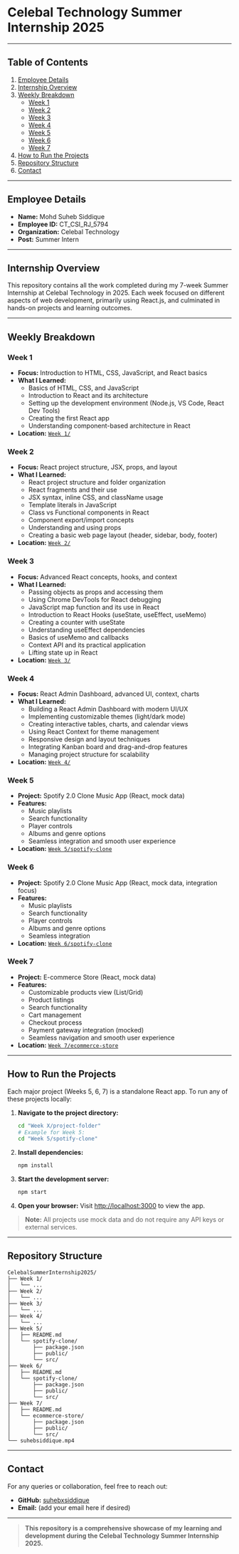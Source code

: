 # Celebal Technology Summer Internship 2025

---

## Table of Contents
1. [Employee Details](#employee-details)
2. [Internship Overview](#internship-overview)
3. [Weekly Breakdown](#weekly-breakdown)
    - [Week 1](#week-1)
    - [Week 2](#week-2)
    - [Week 3](#week-3)
    - [Week 4](#week-4)
    - [Week 5](#week-5)
    - [Week 6](#week-6)
    - [Week 7](#week-7)
4. [How to Run the Projects](#how-to-run-the-projects)
5. [Repository Structure](#repository-structure)
6. [Contact](#contact)

---

## Employee Details

- **Name:** Mohd Suheb Siddique
- **Employee ID:** CT_CSI_RJ_5794
- **Organization:** Celebal Technology
- **Post:** Summer Intern

---

## Internship Overview

This repository contains all the work completed during my 7-week Summer Internship at Celebal Technology in 2025. Each week focused on different aspects of web development, primarily using React.js, and culminated in hands-on projects and learning outcomes.

---

## Weekly Breakdown

### Week 1
- **Focus:** Introduction to HTML, CSS, JavaScript, and React basics
- **What I Learned:**
  - Basics of HTML, CSS, and JavaScript
  - Introduction to React and its architecture
  - Setting up the development environment (Node.js, VS Code, React Dev Tools)
  - Creating the first React app
  - Understanding component-based architecture in React
- **Location:** [`Week 1/`](./Week%201)

### Week 2
- **Focus:** React project structure, JSX, props, and layout
- **What I Learned:**
  - React project structure and folder organization
  - React fragments and their use
  - JSX syntax, inline CSS, and className usage
  - Template literals in JavaScript
  - Class vs Functional components in React
  - Component export/import concepts
  - Understanding and using props
  - Creating a basic web page layout (header, sidebar, body, footer)
- **Location:** [`Week 2/`](./Week%202)

### Week 3
- **Focus:** Advanced React concepts, hooks, and context
- **What I Learned:**
  - Passing objects as props and accessing them
  - Using Chrome DevTools for React debugging
  - JavaScript map function and its use in React
  - Introduction to React Hooks (useState, useEffect, useMemo)
  - Creating a counter with useState
  - Understanding useEffect dependencies
  - Basics of useMemo and callbacks
  - Context API and its practical application
  - Lifting state up in React
- **Location:** [`Week 3/`](./Week%203)

### Week 4
- **Focus:** React Admin Dashboard, advanced UI, context, charts
- **What I Learned:**
  - Building a React Admin Dashboard with modern UI/UX
  - Implementing customizable themes (light/dark mode)
  - Creating interactive tables, charts, and calendar views
  - Using React Context for theme management
  - Responsive design and layout techniques
  - Integrating Kanban board and drag-and-drop features
  - Managing project structure for scalability
- **Location:** [`Week 4/`](./Week%204)

### Week 5
- **Project:** Spotify 2.0 Clone Music App (React, mock data)
- **Features:**
  - Music playlists
  - Search functionality
  - Player controls
  - Albums and genre options
  - Seamless integration and smooth user experience
- **Location:** [`Week 5/spotify-clone`](./Week%205/spotify-clone)

### Week 6
- **Project:** Spotify 2.0 Clone Music App (React, mock data, integration focus)
- **Features:**
  - Music playlists
  - Search functionality
  - Player controls
  - Albums and genre options
  - Seamless integration
- **Location:** [`Week 6/spotify-clone`](./Week%206/spotify-clone)

### Week 7
- **Project:** E-commerce Store (React, mock data)
- **Features:**
  - Customizable products view (List/Grid)
  - Product listings
  - Search functionality
  - Cart management
  - Checkout process
  - Payment gateway integration (mocked)
  - Seamless navigation and smooth user experience
- **Location:** [`Week 7/ecommerce-store`](./Week%207/ecommerce-store)

---

## How to Run the Projects

Each major project (Weeks 5, 6, 7) is a standalone React app. To run any of these projects locally:

1. **Navigate to the project directory:**
   ```sh
   cd "Week X/project-folder"
   # Example for Week 5:
   cd "Week 5/spotify-clone"
   ```
2. **Install dependencies:**
   ```sh
   npm install
   ```
3. **Start the development server:**
   ```sh
   npm start
   ```
4. **Open your browser:**
   Visit [http://localhost:3000](http://localhost:3000) to view the app.

> **Note:** All projects use mock data and do not require any API keys or external services.

---

## Repository Structure

```
CelebalSummerInternship2025/
├── Week 1/
│   └── ...
├── Week 2/
│   └── ...
├── Week 3/
│   └── ...
├── Week 4/
│   └── ...
├── Week 5/
│   ├── README.md
│   └── spotify-clone/
│       ├── package.json
│       ├── public/
│       └── src/
├── Week 6/
│   ├── README.md
│   └── spotify-clone/
│       ├── package.json
│       ├── public/
│       └── src/
├── Week 7/
│   ├── README.md
│   └── ecommerce-store/
│       ├── package.json
│       ├── public/
│       └── src/
└── suhebsiddique.mp4
```

---

## Contact

For any queries or collaboration, feel free to reach out:
- **GitHub:** [suhebxsiddique](https://github.com/suhebxsiddique)
- **Email:** (add your email here if desired)

---

> **This repository is a comprehensive showcase of my learning and development during the Celebal Technology Summer Internship 2025.** 